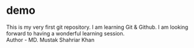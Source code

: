 # demo
This is my very first git repository. I am learning Git & Github. I am looking forward to having a wonderful learning session.
<br>
Author - MD. Mustak Shahriar Khan
